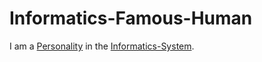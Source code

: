 # Informatics-Famous-Human

I am a [Personality](70000000.md) in the [Informatics-System](9999999.md).
